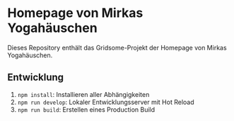 # Homepage von Mirkas Yogahäuschen

Dieses Repository enthält das Gridsome-Projekt der Homepage von Mirkas Yogahäuschen.

## Entwicklung

1. `npm install`: Installieren aller Abhängigkeiten
2. `npm run develop`: Lokaler Entwicklungsserver mit Hot Reload
3. `npm run build`: Erstellen eines Production Build
